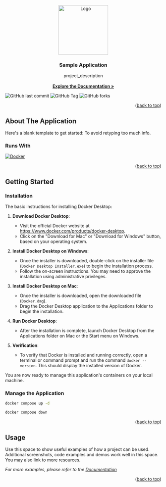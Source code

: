 <!-- Improved compatibility of back to top link: See: https://github.com/othneildrew/Best-README-Template/pull/73 -->
<a name="readme-top"></a>

<!-- PROJECT LOGO -->
<br />
<div align="center">
  <a href="https://github.com/digitalcloudninja/filemanager-service">
    <img src="https://avatars.githubusercontent.com/u/174159620?v=4" alt="Logo" width="160" height="160">
  </a>

<h3 align="center">Sample Application</h3>

  <p align="center">
    project_description
    <br />
    <br />
    <a href="https://github.com/digitalcloudninja/filemanager-service"><strong>Explore the Documentation »</strong></a>
   </p>
</div>

![GitHub last commit](https://img.shields.io/github/last-commit/digitalcloudninja/filemanager-service.svg?style=for-the-badge)
![GitHub Tag](https://img.shields.io/github/v/tag/digitalcloudninja/filemanager-service.svg?style=for-the-badge)
![GitHub forks](https://img.shields.io/github/forks/digitalcloudninja/filemanager-service.svg?style=for-the-badge)

<p align="right">(<a href="#readme-top">back to top</a>)</p>

## About The Application

Here's a blank template to get started: To avoid retyping too much info.

### Runs With
[![Docker][Docker-icon]][Docker-url]

<p align="right">(<a href="#readme-top">back to top</a>)</p>

<!-- GETTING STARTED -->
## Getting Started


### Installation

The basic instructions for installing Docker Desktop:

1.  **Download Docker Desktop**:

    *   Visit the official Docker website at <https://www.docker.com/products/docker-desktop>.
    *   Click on the "Download for Mac" or "Download for Windows" button, based on your operating system.

2.  **Install Docker Desktop on Windows**:

    *   Once the installer is downloaded, double-click on the installer file (`Docker Desktop Installer.exe`) to begin the installation process.
    *   Follow the on-screen instructions. You may need to approve the installation using administrative privileges.

3.  **Install Docker Desktop on Mac**:

    *   Once the installer is downloaded, open the downloaded file (`Docker.dmg`).
    *   Drag the Docker Desktop application to the Applications folder to begin the installation.

4.  **Run Docker Desktop**:

    *   After the installation is complete, launch Docker Desktop from the Applications folder on Mac or the Start menu on Windows.

5. **Verification**:

    *   To verify that Docker is installed and running correctly, open a terminal or command prompt and run the command `docker --version`. This should display the installed version of Docker.

You are now ready to manage this application's containers on your local machine.

### Manage the Application

   ```sh
  docker compose up -d
   ```

   ```sh
  docker compose down
   ```


<p align="right">(<a href="#readme-top">back to top</a>)</p>




<!-- USAGE EXAMPLES -->
## Usage

Use this space to show useful examples of how a project can be used. Additional screenshots, code examples and demos work well in this space. You may also link to more resources.

_For more examples, please refer to the [Documentation](https://example.com)_

<p align="right">(<a href="#readme-top">back to top</a>)</p>


<!-- MARKDOWN LINKS & IMAGES -->
<!-- https://www.markdownguide.org/basic-syntax/#reference-style-links -->
[Docker-icon]: https://img.shields.io/badge/docker-2496ED?style=for-the-badge&logo=docker&logoColor=white
[Docker-url]: https://docs.gradle.org/current/userguide/userguide.html

